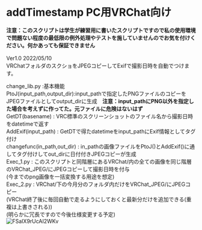 # addTimestamp  PC用VRChat向け
**注意：このスクリプトは学生が練習用に書いたスクリプトですので私の使用環境で問題ない程度の最低限の例外処理やテストを施していませんのでお気を付けください。何かあっても保証できません**  
  
Ver1.0 2022/05/10　  
VRChatフォルダのスクショをJPEGコピーしてExifで撮影日時を自動でつけます。  
  
change_lib.py :基本機能   
     PtoJ(input_path,output_dir):input_pathで指定したPNGファイルのコピーをJPEGファイルとしてoutput_dirに生成　**注意：input_pathにPNG以外を指定した場合を考えずに作ってた。元ファイルに危険はないはず**  
     GetDT(basename) : VRC標準のスクリーンショットのファイル名から撮影日時をdatetimeで返す  
     AddExif(input_path) : GetDTで得たdatetimeをinput_pathにExif情報としてタグ付け  
     changefunc(in_path,out_dir) : in_pathの画像ファイルをPtoJ()とAddExif()に通してタグ付けしてout_dirに日付付きJPEGコピーが生成  
Exec_1.py : このスクリプトと同階層にあるVRChat/内の全ての画像を同じ階層のVRChat_JPEG/にJPEGコピーして撮影日時を付与  
(今までのpng画像を一括変換する用途を想定)  
Exec_2.py : VRChat/下の今月分のフォルダ内だけをVRChat_JPEG/にJPEGコピー  
(VRChat終了後に毎回自動で走るようにしておくと最新分だけを追加できる(重複は上書きされる))  
(明らかに冗長ですので今後仕様変更する予定)  
![FSaIX9rUcAI2WKv](https://user-images.githubusercontent.com/86220393/167672601-1a407ab6-03f6-47bd-b99c-95e8b7f5aeeb.png)
